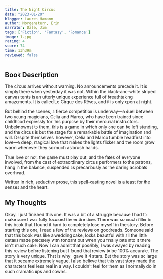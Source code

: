 ```yaml
---
title: The Night Circus
date: "2023-01-20"
blogger: Lauren Hamann
author: Morgenstern, Erin
narrator: Dale, Jim
tags: ['Fiction', 'Fantasy', 'Romance']
image: 1.jpg
rating: 4
score: 74
time: 13h39m
reviewed: false
---
```


## Book Description

The circus arrives without warning. No announcements precede it. It is simply there when yesterday it was not. Within the black-and-white striped canvas tents is an utterly unique experience full of breathtaking amazements. It is called Le Cirque des Rêves, and it is only open at night.

But behind the scenes, a fierce competition is underway—a duel between two young magicians, Celia and Marco, who have been trained since childhood expressly for this purpose by their mercurial instructors. Unbeknownst to them, this is a game in which only one can be left standing, and the circus is but the stage for a remarkable battle of imagination and will. Despite themselves, however, Celia and Marco tumble headfirst into love—a deep, magical love that makes the lights flicker and the room grow warm whenever they so much as brush hands.

True love or not, the game must play out, and the fates of everyone involved, from the cast of extraordinary circus performers to the patrons, hang in the balance, suspended as precariously as the daring acrobats overhead.

Written in rich, seductive prose, this spell-casting novel is a feast for the senses and the heart.



## My Thoughts

Okay. I just finished this one. It was a bit of a struggle because I had to make sure I was fully focused the entire time. There was so much filler in this book that I found it hard to completely lose myself in the story. Before starting this one, I read a few of the reviews on goodreads. Someone said that this book was like a wedding cake, looks beautiful with all the little details made precisely with fondant but when you finally bite into it there isn't much cake. 
Now I can admit that possibly, I was swayed by reading this review before listening but I found that review to be 100% accurate. 
The story is very unique. That is why I gave it 4 stars. But the story was so large that it became extremely vague. I also believe that this vast story made the characters feel less real in a way. I couldn't feel for them as I normally do in such dramatic ups and downs.